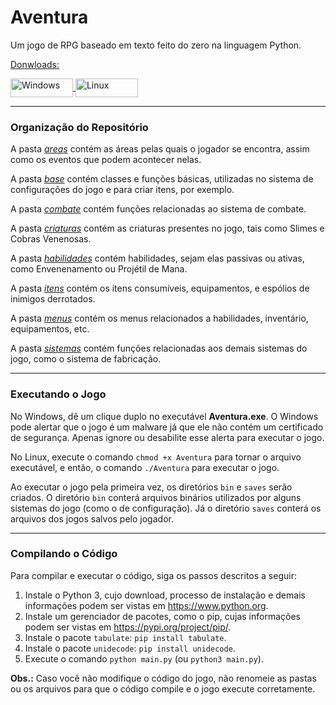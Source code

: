 # Aventura

Um jogo de RPG baseado em texto feito do zero na linguagem Python.

<ins>Donwloads:<ins>
<div style="display: inline_block">
<a href="https://github.com/Carlosgd-freitas/Aventura/raw/main/Aventura.exe" download="Aventura.exe" title="Aventura.exe">
  <img align="center" alt="Windows" height="30" width="100" src="https://img.shields.io/badge/Windows-0078D6?style=for-the-badge&logo=windows&logoColor=white"/>
</a>
<a href="https://github.com/Carlosgd-freitas/Aventura/raw/main/Aventura" download="Aventura" title="Aventura">
  <img align="center" alt="Linux" height="30" width="100" src="https://img.shields.io/badge/Linux-FCC624?style=for-the-badge&logo=linux&logoColor=black"/>
</a>
</div>

***

### Organização do Repositório

A pasta _[areas](https://github.com/Carlosgd-freitas/Aventura/tree/main/areas)_ contém as áreas pelas quais o jogador se encontra, assim como os eventos que podem acontecer nelas.

A pasta _[base](https://github.com/Carlosgd-freitas/Aventura/tree/main/base)_ contém classes e funções básicas, utilizadas no sistema de configurações do jogo e para criar itens, por exemplo.

A pasta _[combate](https://github.com/Carlosgd-freitas/Aventura/tree/main/combate)_ contém funções relacionadas ao sistema de combate.

A pasta _[criaturas](https://github.com/Carlosgd-freitas/Aventura/tree/main/criaturas)_ contém as criaturas presentes no jogo, tais como Slimes e Cobras Venenosas.

A pasta _[habilidades](https://github.com/Carlosgd-freitas/Aventura/tree/main/habilidades)_ contém habilidades, sejam elas passivas ou ativas, como Envenenamento ou Projétil de Mana.

A pasta _[itens](https://github.com/Carlosgd-freitas/Aventura/tree/main/itens)_ contém os itens consumíveis, equipamentos, e espólios de inimigos derrotados.

A pasta _[menus](https://github.com/Carlosgd-freitas/Aventura/tree/main/menus)_ contém os menus relacionados a habilidades, inventário, equipamentos, etc.

A pasta _[sistemas](https://github.com/Carlosgd-freitas/Aventura/tree/main/sistemas)_ contém funções relacionadas aos demais sistemas do jogo, como o sistema de fabricação.

***

### Executando o Jogo

No Windows, dê um clique duplo no executável **Aventura.exe**. O Windows pode alertar que o jogo é um malware já que ele não contém um certificado de segurança. Apenas ignore ou desabilite esse alerta para executar o jogo.

No Linux, execute o comando ```chmod +x Aventura``` para tornar o arquivo executável, e então, o comando ```./Aventura``` para executar o jogo.

Ao executar o jogo pela primeira vez, os diretórios ```bin``` e ```saves``` serão criados. O diretório ```bin``` conterá arquivos binários utilizados por alguns sistemas do jogo (como o de configuração). Já o diretório ```saves``` conterá os arquivos dos jogos salvos pelo jogador.

***

### Compilando o Código

Para compilar e executar o código, siga os passos descritos a seguir:

1. Instale o Python 3, cujo download, processo de instalação e demais informações podem ser vistas em https://www.python.org.
2. Instale um gerenciador de pacotes, como o pip, cujas informações podem ser vistas em https://pypi.org/project/pip/.
3. Instale o pacote ```tabulate```: ```pip install tabulate```.
4. Instale o pacote ```unidecode```: ```pip install unidecode```.
5. Execute o comando ```python main.py``` (ou ```python3 main.py```).

**Obs.:** Caso você não modifique o código do jogo, não renomeie as pastas ou os arquivos para que o código compile e o jogo execute corretamente.

